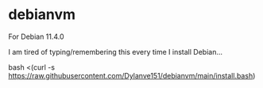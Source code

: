 # debianvm
For Debian 11.4.0

I am tired of typing/remembering this every time I install Debian...

bash <(curl -s https://raw.githubusercontent.com/Dylanve151/debianvm/main/install.bash)
